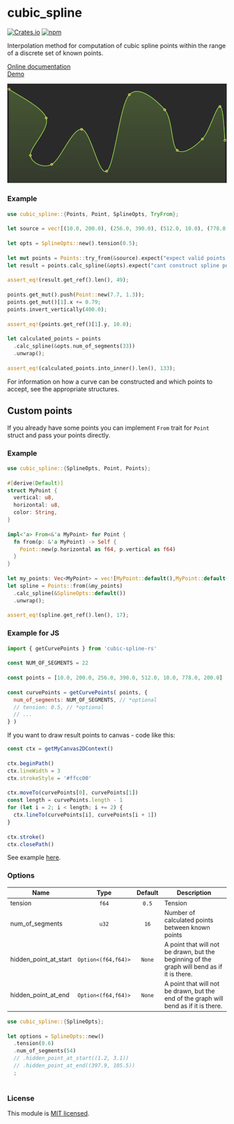 # cubic_spline

[![Crates.io](https://img.shields.io/crates/v/cubic_spline.svg)](https://crates.io/crates/cubic_spline/)
[![npm](https://img.shields.io/npm/v/cubic-spline-rs.svg)](https://www.npmjs.com/package/cubic-spline-rs)

Interpolation method for computation of cubic spline points within
the range of a discrete set of known points.

[Online documentation](https://docs.rs/cubic_spline/)
<br />
[Demo](https://emgyrz.github.io/cubic_spline/)

![example](img.png)

### Example
```rust
use cubic_spline::{Points, Point, SplineOpts, TryFrom};

let source = vec![(10.0, 200.0), (256.0, 390.0), (512.0, 10.0), (778.0, 200.0)];

let opts = SplineOpts::new().tension(0.5);

let mut points = Points::try_from(&source).expect("expect valid points but");
let result = points.calc_spline(&opts).expect("cant construct spline points");

assert_eq!(result.get_ref().len(), 49);

points.get_mut().push(Point::new(7.7, 1.3));
points.get_mut()[1].x += 0.79;
points.invert_vertically(400.0);

assert_eq!(points.get_ref()[1].y, 10.0);

let calculated_points = points
  .calc_spline(&opts.num_of_segments(33))
  .unwrap();

assert_eq!(calculated_points.into_inner().len(), 133);

```

For information on how a curve can be constructed and which points to accept,
see the appropriate structures.



## Custom points

If you already have some points you can implement `From` trait for `Point`
struct and pass your points directly.

### Example
```rust
use cubic_spline::{SplineOpts, Point, Points};

#[derive(Default)]
struct MyPoint {
  vertical: u8,
  horizontal: u8,
  color: String,
}

impl<'a> From<&'a MyPoint> for Point {
  fn from(p: &'a MyPoint) -> Self {
    Point::new(p.horizontal as f64, p.vertical as f64)
  }
}

let my_points: Vec<MyPoint> = vec![MyPoint::default(),MyPoint::default()];
let spline = Points::from(&my_points)
  .calc_spline(&SplineOpts::default())
  .unwrap();

assert_eq!(spline.get_ref().len(), 17);

```


### Example for JS
```js
import { getCurvePoints } from 'cubic-spline-rs'

const NUM_OF_SEGMENTS = 22

const points = [10.0, 200.0, 256.0, 390.0, 512.0, 10.0, 778.0, 200.0]

const curvePoints = getCurvePoints( points, {
  num_of_segments: NUM_OF_SEGMENTS, // *optional
  // tension: 0.5, // *optional
  // ...  
} )

```

If you want to draw result points to canvas - code like this:
```js
const ctx = getMyCanvas2DContext()

ctx.beginPath()
ctx.lineWidth = 3
ctx.strokeStyle = '#ffcc00'

ctx.moveTo(curvePoints[0], curvePoints[1])
const length = curvePoints.length - 1
for (let i = 2; i < length; i += 2) {
  ctx.lineTo(curvePoints[i], curvePoints[i + 1])
}

ctx.stroke()
ctx.closePath()
```
See example [here](./www/src/Spline.ts).




### Options
| Name                  | Type                | Default | Description                                                                                 |
| --------------------- | :-----------------: | :-----: | ------------------------------------------------------------------------------------------- |
| tension               | `f64`               | `0.5`   | Tension                                                                                     |
| num_of_segments       | `u32`               | `16`    | Number of calculated points between known points                                            |
| hidden_point_at_start | `Option<(f64,f64)>` | `None`  | A point that will not be drawn, but the beginning of the graph will bend as if it is there. |
| hidden_point_at_end   | `Option<(f64,f64)>` | `None`  | A point that will not be drawn, but the end of the graph will bend as if it is there.       |



```rust
use cubic_spline::{SplineOpts};

let options = SplineOpts::new()
  .tension(0.6)
  .num_of_segments(54)
  // .hidden_point_at_start((1.2, 3.1))
  // .hidden_point_at_end((397.9, 105.5))
  ;



```

### License

This module is [MIT licensed](./LICENSE).


